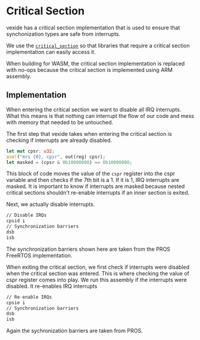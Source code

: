 # Critical Section

vexide has a critical section implementation that is used to ensure that synchonization types are safe from interrupts.

We use the [``critical_section``](https://crates.io/crates/critical-section) so that libraries that require a critical section implementation can easily access it.

When building for WASM, the critical section implementation is replaced with no-ops because the critical section is implemented using ARM assembly.

## Implementation

When entering the critical section we want to disable all IRQ interrupts.
What this means is that nothing can interrupt the flow of our code and mess with memory that needed to be untouched.

The first step that vexide takes when entering the critical section is checking if interrupts are already disabled.
```rust
let mut cpsr: u32;
asm!("mrs {0}, cpsr", out(reg) cpsr);
let masked = (cpsr & 0b10000000) == 0b10000000;
```
This block of code moves the value of the ``cspr`` register into the cspr variable and then checks if the 7th bit is a 1.
If it is 1, IRQ interrupts are masked.
It is important to know if interrupts are masked because nested critical sections shouldn't re-enable interrupts if an inner section is exited.

Next, we actually disable interrupts.
```asm
// Disable IRQs
cpsid i
// Synchronization barriers
dsb
isb
```
The synchronization barriers shown here are taken from the PROS FreeRTOS implementation.

When exiting the critical section, we first check if interrupts were disabled when the critical section was entered.
This is where checking the value of cspr register comes into play.
We run this assembly if the interrupts were disabled.
It re-enables IRQ interrupts
```asm
// Re-enable IRQs
cpsie i
// Synchronization barriers
dsb
isb
```
Again the sychronization barriers are taken from PROS.
